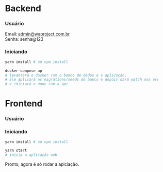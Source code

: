 Backend
===============

### Usuário

Email: admin@waproject.com.br 
<br/>
Senha: senha@123

### Iniciando 

```bash
yarn install # ou npm install

docker-compose up
# levantará o docker com o banco de dados e a aplicação.
# Ele aplicará as migrations/seeds do banco e depois dará watch nos arquivos
# e iniciará o node com a api
```

Frontend
===============

### Usuário


### Iniciando 

```bash
yarn install # ou npm install

yarn start
# inicia a aplicação web
```

Pronto, agora é só rodar a aplciação.